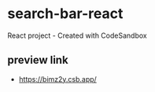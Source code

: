# search-bar-react
React project - Created with CodeSandbox

## preview link
- https://bimz2y.csb.app/
